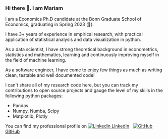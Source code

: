 ### Hi there 👋. I am Mariam

<!--
**mpetrosian/mpetrosian** is a ✨ _special_ ✨ repository because its `README.md` (this file) appears on your GitHub profile.

Here are some ideas to get you started:

- 🔭 I’m currently working on ...
- 🌱 I’m currently learning ...
- 👯 I’m looking to collaborate on ...
- 🤔 I’m looking for help with ...
- 💬 Ask me about ...
- 📫 How to reach me: ...
- 😄 Pronouns: ...
- ⚡ Fun fact: ...
-->
I am a Economics Ph.D candidate at the Bonn Graduate School of Economics, graduating in Spring 2023 (:tada:). 
 
I have 3+ years of experience in empirical research, with practical application of  statistical analysis and data visualization in python. 

As a data scientist, I have strong theoretical background in econometrics, statistics and mathematics, learning and  continuously improving myself in the field of machine learning.

As a software engineer, I have come to enjoy few things as much as writing clean, testable and well documented code! 

I can't share all of my research code here, but you can track my contributions to open source projects and gauge the level of my skills in the following python packages:

- Pandas
- Numpy, Numba, Scipy
- Matplotlib, Plotly


You can find my professional profile on [![Linkedin](https://i.stack.imgur.com/gVE0j.png) LinkedIn](https://www.linkedin.com/)
&nbsp;
[![GitHub](https://i.stack.imgur.com/tskMh.png) GitHub](https://github.com/)

